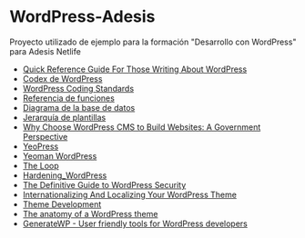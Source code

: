 WordPress-Adesis
================

Proyecto utilizado de ejemplo para la formación "Desarrollo con WordPress" para Adesis Netlife

+ [Quick Reference Guide For Those Writing About WordPress](http://wptavern.com/quick-reference-guide-for-those-writing-about-wordpress)
+ [Codex de WordPress](http://codex.wordpress.org)
+ [WordPress Coding Standards](http://codex.wordpress.org/WordPress_Coding_Standards)
+ [Referencia de funciones](http://codex.wordpress.org/Function_Reference)
+ [Diagrama de la base de datos](http://codex.wordpress.org/Database_Description)
+ [Jerarquía de plantillas](http://codex.wordpress.org/Template_Hierarchy)
+ [Why Choose WordPress CMS to Build Websites: A Government Perspective](http://vip.wordpress.com/2014/06/25/wordpress-cms-government-perspective/)
+ [YeoPress](https://github.com/wesleytodd/YeoPress)
+ [Yeoman WordPress](https://github.com/romainberger/yeoman-wordpress)
+ [The Loop](http://codex.wordpress.org/The_Loop)
+ [Hardening_WordPress](http://codex.wordpress.org/Hardening_WordPress)
+ [The Definitive Guide to WordPress Security](http://moz.com/blog/the-definitive-guide-to-wordpress-security)
+ [Internationalizing And Localizing Your WordPress Theme](http://www.smashingmagazine.com/2011/12/29/internationalizing-localizing-wordpress-theme/)
+ [Theme Development](http://codex.wordpress.org/Theme_Development)
+ [The anatomy of a WordPress theme](https://yoast.com/wordpress-theme-anatomy/)
+ [GenerateWP - User friendly tools for WordPress developers](http://generatewp.com/)
